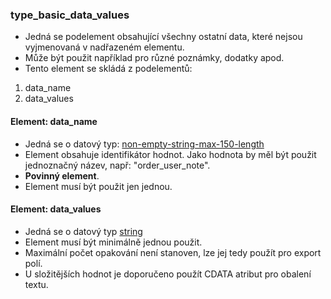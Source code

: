 ### type_basic_data_values
- Jedná se podelement obsahující všechny ostatní data, které nejsou vyjmenovaná v nadřazeném elementu.
- Může být použit například pro různé poznámky, dodatky apod.
- Tento element se skládá z podelementů:

1. data_name
2. data_values

#### Element: data_name
- Jedná se o datový typ: [non-empty-string-max-150-length](non-empty-string-max-150-length.md)
- Element obsahuje identifikátor hodnot. Jako hodnota by měl být použit jednoznačný název, např: "order_user_note".
- **Povinný element**.
- Element musí být použit jen jednou.
 
#### Element: data_values
- Jedná se o datový typ [string](https://www.w3.org/TR/xmlschema-2/#string)
- Element musí být minimálně jednou použit. 
- Maximální počet opakování není stanoven, lze jej tedy použít pro export polí.
- U složitějších hodnot je doporučeno použít CDATA atribut pro obalení textu.

